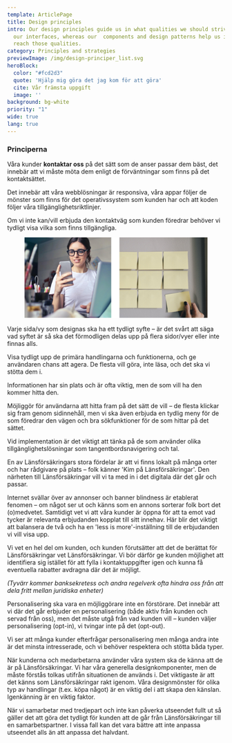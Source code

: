 ```yaml
---
template: ArticlePage
title: Design principles
intro: Our design principles guide us in what qualities we should strive for in
  our interfaces, whereas our  components and design patterns help us in how to
  reach those qualities.
category: Principles and strategies
previewImage: /img/design-principer_list.svg
heroBlock:
  color: "#fcd2d3"
  quote: 'Hjälp mig göra det jag kom för att göra'
  cite: Vår främsta uppgift
  image: ''
background: bg-white
priority: "1"
wide: true
lang: true
---
```

### Principerna

<section>
<Collapse title="Upplevelsen är utformad för denna kanal"><div class="content">



Våra kunder <strong>kontaktar oss</strong> på det sätt som de anser passar dem bäst, det innebär att vi måste möta dem enligt de förväntningar som finns på det kontaktsättet. 

Det innebär att våra webblösningar är responsiva, våra appar följer de mönster som finns för det operativssystem som kunden har och att koden följer våra tillgänglighetsriktlinjer.

Om vi inte kan/vill erbjuda den kontaktväg som kunden föredrar behöver vi tydligt visa vilka som finns tillgängliga.

<figure class="Image Image__border"><img src="/img/dp.jpg" srcset="/img/regularv2.jpg 2x" alt=""><figcaption><div class="Image__caption"></div></figcaption></figure>

</div></Collapse>
<Collapse title="Varje sida har ett primärt syfte"><div class="content">



Varje sida/vy som designas ska ha ett tydligt syfte – är det svårt att säga vad syftet är så ska det förmodligen delas upp på flera sidor/vyer eller inte finnas alls.

</div></Collapse>
<Collapse title="Handling och funktion före information"><div class="content">



Visa tydligt upp de primära handlingarna och funktionerna, och ge användaren chans att agera. De flesta vill göra, inte läsa, och det ska vi stötta dem i.

Informationen har sin plats och är ofta viktig, men de som vill ha den kommer hitta den.

</div></Collapse>
<Collapse title="Alla hittar rätt på olika sätt"><div class="content">



Möjliggör för användarna att hitta fram på det sätt de vill – de flesta klickar sig fram genom sidinnehåll, men vi ska även erbjuda en tydlig meny för de som föredrar den vägen och bra sökfunktioner för de som hittar på det sättet.

Vid implementation är det viktigt att tänka på de som använder olika tillgänglighetslösningar som tangentbordsnavigering och tal.

</div></Collapse>
<Collapse title="Styrkan i det personliga och lokala återspeglas i det digitala"><div class="content">



En av Länsförsäkringars stora fördelar är att vi finns lokalt på många orter och har rådgivare på plats – folk känner 'Kim på Länsförsäkringar'. Den närheten till Länsförsäkringar vill vi ta med in i det digitala där det går och passar.

</div></Collapse>
<Collapse title="Relevanta, men få, erbjudanden i en naturlig kontext"><div class="content">



Internet svällar över av annonser och banner blindness är etablerat fenomen – om något ser ut och känns som en annons sorterar folk bort det (o)medvetet. Samtidigt vet vi att våra kunder är öppna för att ta emot vad tycker är relevanta erbjudanden kopplat till sitt innehav. Här blir det viktigt att balansera de två och ha en 'less is more'-inställning till de erbjudanden vi vill visa upp.

</div></Collapse>
<Collapse title="Kunden möts utifrån det Länsförsäkringar vet, eller borde veta, om kunden"><div class="content">



Vi vet en hel del om kunden, och kunden förutsätter att det de berättat för Länsförsäkringar vet Länsförsäkringar. Vi bör därför ge kunden möjlighet att identifiera sig istället för att fylla i kontaktuppgifter igen och kunna få eventuella rabatter avdragna där det är möjligt.

*(Tyvärr kommer banksekretess och andra regelverk ofta hindra oss från att dela fritt mellan juridiska enheter)*

</div></Collapse>
<Collapse title="Personalisering är alltid kundens val"><div class="content">



Personalisering ska vara en möjliggörare inte en förstörare. Det innebär att vi där det går erbjuder en personalisering (både aktiv från kunden och servad från oss), men det måste utgå från vad kunden vill – kunden väljer personalisering (opt-in), vi tvingar inte på det (opt-out).

Vi ser att många kunder efterfrågar personalisering men många andra inte är det minsta intresserade, och vi behöver respektera och stötta båda typer.

</div></Collapse>
<Collapse title="Det ska kännas Länsförsäkringar"><div class="content">



När kunderna och medarbetarna använder våra system ska de känna att de är på Länsförsäkringar. Vi har våra generella designkomponenter, men de måste förstås tolkas utifrån situationen de används i. Det viktigaste är att det känns som Länsförsäkringar rakt igenom. Våra designmönster för olika typ av handlingar (t.ex. köpa något) är en viktig del i att skapa den känslan. Igenkänning är en viktig faktor.

När vi samarbetar med tredjepart och inte kan påverka utseendet fullt ut så gäller det att göra det tydligt för kunden att de går från Länsförsäkringar till en samarbetspartner. I vissa fall kan det vara bättre att inte anpassa utseendet alls än att anpassa det halvdant.

</div></Collapse>
</section>